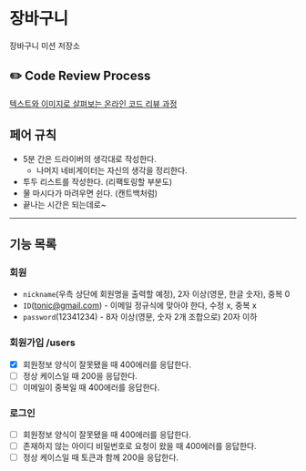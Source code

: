 # 장바구니
장바구니 미션 저장소

## ✏️ Code Review Process
[텍스트와 이미지로 살펴보는 온라인 코드 리뷰 과정](https://github.com/next-step/nextstep-docs/tree/master/codereview)

## 페어 규칙

- 5분 간은 드라이버의 생각대로 작성한다.
    - 나머지 네비게이터는 자신의 생각을 정리한다.
- 투두 리스트를 작성한다. (리팩토링할 부분도)
- 물 마시다가 마려우면 쉰다. (캔트백처럼)
- 끝나는 시간은 되는데로~

---

## 기능 목록

### 회원
- `nickname`(우측 상단에 회원명을 출력할 예정), 2자 이상(영문, 한글 숫자), 중복 0
- `ID`(tonic@gmail.com) - 이메일 정규식에 맞아야 한다, 수정 x, 중복 x
- `password`(12341234) - 8자 이상(영문, 숫자 2개 조합으로) 20자 이하

### 회원가입 /users

- [x] 회원정보 양식이 잘못됐을 때 400에러를 응답한다.
- [ ] 정상 케이스일 때 200을 응답한다.
- [ ] 이메일이 중복일 때 400에러를 응답한다.

### 로그인

- [ ] 회원정보 양식이 잘못됐을 때 400에러를 응답한다.
- [ ] 존재하지 않는 아이디 비밀번호로 요청이 왔을 때 400에러를 응답한다.
- [ ] 정상 케이스일 때 토큰과 함께 200을 응답한다.
